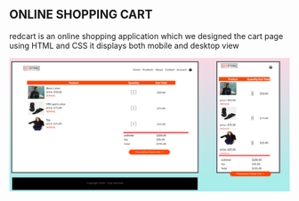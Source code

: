 ## ONLINE SHOPPING CART

redcart is an online shopping application which we designed the cart page using HTML and CSS 
it displays both mobile and desktop view

![](images/online_cart.png)
